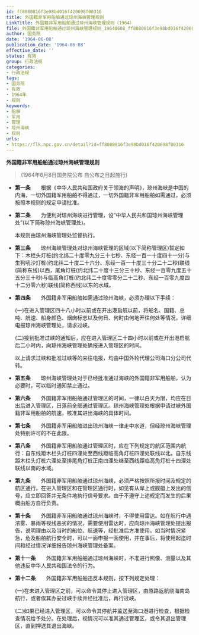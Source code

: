 ```yaml
---
id: ff8080816f3e98bd016f420698f00316
title: 外国籍非军用船舶通过琼州海峡管理规则
LinkTitle: 外国籍非军用船舶通过琼州海峡管理规则（1964）
file: 外国籍非军用船舶通过琼州海峡管理规则_19640608_ff8080816f3e98bd016f420698f00316.docx
author: 国务院
date: '1964-06-08'
publication_date: '1964-06-08'
effective_date: ''
status: 有效
group: 行政法规
categories:
- 行政法规
tags:
- 国务院
- 有效
- 1964年
- 规则
keywords:
- 船舶
- 军用
- 管理
- 琼州海峡
- 规则
urls:
- https://flk.npc.gov.cn/detail?id=ff8080816f3e98bd016f420698f00316
---
```


**外国籍非军用船舶通过琼州海峡管理规则**

> (1964年6月8日国务院公布 自公布之日起施行)

- **第一条**　　根据《中华人民共和国政府关于领海的声明》，琼州海峡是中国的内海，一切外国籍军用船舶不得通过，一切外国籍非军用船舶如需通过，必须按照本规则的规定申请批准。

- **第二条**　　为便利对琼州海峡进行管理，设“中华人民共和国琼州海峡管理处”(以下简称琼州海峡管理处)。

  本规则由琼州海峡管理处监督执行。

- **第三条**　　琼州海峡管理处对琼州海峡管理的区域(以下简称管理区)暂定如下：木栏头灯桩(约北纬二十度零九分三十七秒、东经一百一十度四十一分)与生狗吼沙灯桩(约北纬二十度二十六分、东经一百一十度三十分二十二秒)联线(简称东线)以西，尾角灯桩(约北纬二十度十三分三十秒、东经一百零九度五十五分三十秒)与临高角灯桩(约北纬二十度零零分二十二秒、东经一百零九度四十二分零六秒)联线(简称西线)以东的水域。

- **第四条**　　外国籍非军用船舶如需通过琼州海峡，必须办理以下手续：

  (一)在进入管理区四十八小时以前或在开出港启航以前，将船名、国籍、总吨、航速、船身颜色、烟囱标志以及何日、何时由何地开往何处等情况，详细电报琼州海峡管理处，请求过峡。

  (二)接到批准过峡的通知后，应在进入管理区二十四小时以前或在开出港启航后二小时内，向琼州海峡管理处确报进入管理区的时间。

  以上请求过峡和批准过峡等的来往电报，均由中国外轮代理公司海口分公司代转。

- **第五条**　　琼州海峡管理处对于已经批准通过海峡的外国籍非军用船舶，认为必要时，可以临时通知禁止通过。

- **第六条**　　外国籍非军用船舶通过管理区的时间，一律以白天为限，均应在日出后进入管理区，日落前全部通过管理区。琼州海峡管理处根据申请过峡外国籍非军用船舶的航速，核准其进出海峡的具体时间。

- **第七条**　　外国籍非军用船舶进出琼州海峡一律走中水道，但经琼州海峡管理处特别许可的不在此限。

- **第八条**　　外国籍非军用船舶通过管理区时，应在下列规定的航区范围内航行：自东线距木栏头灯桩四浬处至西线距临高角灯桩四浬处联线以北，自东线距木栏头灯桩六浬处至排尾角灯桩正南四浬处继至西线距临高角灯桩十四浬处联线以南的水域。

- **第九条**　　外国籍非军用船舶通过琼州海峡，必须严格按照所报时间及规定的航区通行。在进入管理区和在管理区通行时，如见有从岸上或舰艇上发出的信号，应立即回答并无条件地执行信号要求。由于不遵守上述规定而发生的后果概由船方自行负责。

- **第十条**　　外国籍非军用船舶通过琼州海峡时，不得使用雷达。如在航行中遇浓雾、暴雨等视线恶劣的情况，需要使用雷达时，应向琼州海峡管理处提出报告，说明理由以及当时的船位、航速等，经批准后方准使用。如当时情况紧急，危及船舶航行安全时，可以一面申报一面使用，并在事后，将使用起迄时间和经过情况详细报告琼州海峡管理处备案。

- **第十一条**　　外国籍非军用船舶通过琼州海峡时，不准进行照像、测量以及其他违反中华人民共和国法令的行为。

- **第十二条**　　外国籍非军用船舶违反本规则，按下列规定处理：

  (一)在未进入管理区之前，可以命令其停止进入管理区，由原路返航绕海南岛航行，或者俟其办妥过峡手续并经批准后，再行过峡。

  (二)如果已经进入管理区，可以命令其停航并监送至海口港进行检查，根据检查情况给予处分。在处理后，视情况可以准其通过管理区，或令其退出管理区，直到押送其退出海峡。
